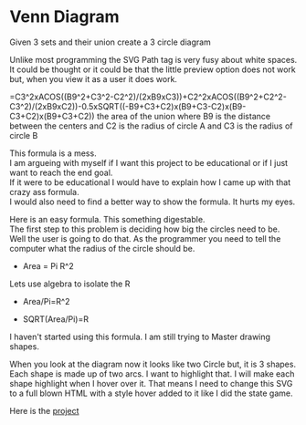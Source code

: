 
# Venn Diagram

Given 3 sets and their union create a 3 circle diagram

Unlike most programming the SVG Path tag is very fusy about white spaces. It could be thought or it could be that the little preview option does not work but, when you view it as a user it does work.

=C3^2xACOS((B9^2+C3^2-C2^2)/(2xB9xC3))+C2^2xACOS((B9^2+C2^2-C3^2)/(2xB9xC2))-0.5xSQRT((-B9+C3+C2)x(B9+C3-C2)x(B9-C3+C2)x(B9+C3+C2))
the area of the union where B9 is the distance between the centers and C2 is the radius of circle A and C3 is the radius of circle B

This formula is a mess.  
I am argueing with myself if I want this project to be educational or if I just want to reach the end goal.  
If it were to be educational I would have to explain how I came up with that crazy ass formula.  
I would also need to find a better way to show the formula.  It hurts my eyes.

Here is an easy formula. This something digestable.  
The first step to this problem is deciding how big the circles need to be.  
Well the user is going to do that.
As the programmer you need to tell the computer what the radius of the circle should be.

* Area = Pi R^2

Lets use algebra to isolate the R

* Area/Pi=R^2

* SQRT(Area/Pi)=R


I haven't started using this formula.  I am still trying to Master drawing shapes.

When you look at the diagram now it looks like two Circle but, it is 3 shapes.
Each shape is made up of two arcs.  I want to highlight that.
I will make each shape highlight when I hover over it.  That means I need to change this SVG to 
a full blown HTML with a style hover added to it like I did the state game.

Here is the [project](https://theowlseye.github.io/VennDiagram/VennDiagram.svg)
